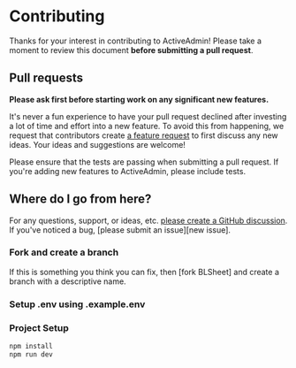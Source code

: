 # Contributing

Thanks for your interest in contributing to ActiveAdmin! Please take a moment to review this document **before submitting a pull request**.

## Pull requests

**Please ask first before starting work on any significant new features.**

It's never a fun experience to have your pull request declined after investing a lot of time and effort into a new feature. To avoid this from happening, we request that contributors create [a feature request](https://github.com/codemitrayt/BLSheet/discussions/new?category=ideas) to first discuss any new ideas. Your ideas and suggestions are welcome!

Please ensure that the tests are passing when submitting a pull request. If you're adding new features to ActiveAdmin, please include tests.

## Where do I go from here?

For any questions, support, or ideas, etc. [please create a GitHub discussion](https://github.com/codemitrayt/BLSheet/discussions/new/choose). If you've noticed a bug, [please submit an issue][new issue].

### Fork and create a branch

If this is something you think you can fix, then [fork BLSheet] and create
a branch with a descriptive name.

### Setup .env using .example.env

### Project Setup

```sh
npm install
npm run dev
```
